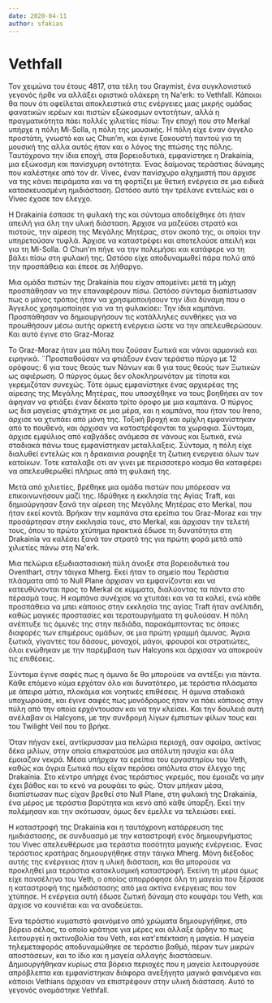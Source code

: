 ```yaml
---
date: 2020-04-11
author: sfakias
---
```

# Vethfall

Τον χειμώνα του έτους 4817, στα τέλη του Graymist, ένα συγκλονιστικό γεγονός
ήρθε να αλλάξει οριστικά ολάκερη τη Na'erk: το Vethfall. Κάποιοι θα πουν ότι
οφείλεται αποκλειστικά στις ενέργειες μιας μικρής ομάδας φανατικών ιερέων και
πιστών εξώκοσμων οντοτήτων, αλλά η πραγματικότητα πάει πολλές χιλιετίες πίσω:
Την εποχή που στο Merkal υπήρχε η πόλη Mi-Solla, η πόλη της μουσικής. H πόλη
είχε έναν άγγελο προστάτη, γνωστό και ως Chun’m, και έγινε ξακουστή παντού
για τη μουσική της αλλα αυτός ήταν και ο λόγος της πτώσης της πόλης.
Ταυτόχρονα την ίδια εποχή, στα βορειοδυτικά, εμφανίστηκε η Drakainia, μια
εξώκοσμη και πανίσχυρη οντότητα. Ένας δαίμονας τεράστιας δύναμης που καλέστηκε
από τον dr. Vivec, έναν πανίσχυρο αλχημιστή που άρχισε να της κάνει πειράματα
και να τη φορτίζει με θετική ενέργεια σε μια ειδικά κατασκευασμένη
ημιδιάσταση. Ωστόσο αυτό την τρέλανε εντελώς και ο Vivec έχασε τον έλεγχο.



Η Drakainia έσπασε τη φυλακή της και σύντομα αποδείχθηκε ότι ήταν απειλή για
όλη την υλική διάσταση. Άρχισε να μαζεύσει στρατό και πιστούς, την αίρεση της
Μεγάλης Μητέρας, στον σκοπό της, οι οποίοι την υπηρετούσαν τυφλά. Άρχισε να
καταστρέφει και αποτελούσε απειλή και για τη Mi-Solla. Ο Chun'm πήγε να την
πολεμήσει και κατάφερε να τη βάλει πίσω στη φυλακή της. Ωστόσο είχε
αποδυναμωθεί πάρα πολύ από την προσπάθεια και έπεσε σε λήθαργο.



Μια ομάδα πιστών της Drakainia που είχαν απομείνει μετά τη μάχη προσπάθησαν να
την επαναφέρουν πίσω. Ωστόσο σύντομα διαπίστωσαν πως ο μόνος τρόπος ήταν να
χρησιμοποιήσουν την ίδια δύναμη που ο Άγγελος χρησιμοποίησε για να τη
φυλακίσει: Την ίδια καμπάνα. Προσπάθησαν να δημιουργήσουν τις κατάλληλες
συνθήκες για να προωθήσουν μέσω αυτής αρκετή ενέργεια ώστε να την
απελευθερώσουν. Και αυτό έγινε στο Graz-Moraz



To Graz-Moraz ήταν μια πόλη που ζούσαν ξωτικά και νάνοι  αρμονικά και
ειρηνικά. ¨Προσπαθούσαν να φτιάξουν έναν τεράστιο πύργο με 12 ορόφους: 6 για
τους θεούς των Νάνων και 6 για τους θεούς των Ξωτικών ως αφιέρωση. O πύργος
όμως δεν ολοκληρωνόταν με τίποτα και γκρεμιζόταν συνεχώς. Τότε όμως
εμφανίστηκε ένας αρχιερέας της αίρεσης της Μεγάλης Μητέρας, που υποσχέθηκε να
τους βοηθήσει αν τον άφηναν να φτιάξει έναν δέκατο τρίτο όροφο με μια καμπάνα.
Ο πύργος ως δια μαγείας φτιάχτηκε σε μια μέρα, και η καμπάνα, που ήταν του
Ireno, άρχισε να χτυπάει από μόνη της. Τοξική βροχή και ομίχλη εμφανίστηκαν
από το πουθενά, και άρχισαν να καταστρέφονται τα χωραφια. Σύντομα, άρχισε
εμφύλιος από καβγάδες ανάμεσα σε νάνους και ξωτικά, ενώ σταδιακά πάνω τους
εμφανίστηκαν μεταλλαξεις. Σύντομα, η πόλη είχε διαλυθεί εντελώς και η
δρακαινια ρουφηξε τη ζωτικη ενεργεια όλων των κατοίκων. Τοτε καταλαβε οτι αν
γινει με περισσοτερο κοσμο θα καταφέρει να απελευθερωθεί πλήρως από τη φυλακή
της.



Mετά από χιλιετίες, βρέθηκε μια ομάδα πιστών που μπόρεσαν να επικοινωνήσουν
μαζί της. Ιδρύθηκε η εκκλησία της Αγίας Traft, και δημιούργησαν ξανά την
αίρεση της Μεγάλης Μητέρας στο Merkal, που ήταν εκεί κοντά. Bρήκαν την καμπάνα
στα ερείπια του Graz-Moraz και την προσάρτησαν στην εκκλησία τους, στο Merkal,
και άρχισαν την τελετή τους, όπου το πρώτο χτύπημα πρακτικά έδωσε τη
δυνατότητα στη Drakainia να καλέσει ξανά τον στρατό της για πρώτη φορά μετά
από χιλιετίες πάνω στη Na'erk.



Μια πελώρια εξωδιαστασιακή πύλη άνοιξε στα βορειοδυτικά του Oventhart, στην
τάιγκα Mherg. Εκεί ήταν το σημείο που Τεράστια πλάσματα από το Null Plane
άρχισαν να εμφανίζονται και να κατευθύνονται προς το Merkal σε κύμματα,
διαλύοντας τα πάντα στο πέρασμά τους. Η καμπάνα συνέχισε να χτυπάει και να τα
καλεί, ενώ κάθε προσπάθεια να μπει κάποιος στην εκκλησία της αγίας Traft ήταν
ανέλπιδη, καθώς μαγικές προστασίες και τερατουργήματα τη φυλούσαν. Η πόλη
ανέπτυξε τις άμυνές της στην πεδιάδα, παρακάμπτοντας τις όποιες διαφορές των
επιμέρους ομάδων, σε μια πρώτη γραμμή άμυνας. Άγρια ξωτικά, γίγαντες του
δάσους, μοναχοί, μάγοι, φρουροί και στρατιώτες, όλοι ενώθηκαν με την παρέμβαση
των Halcyons και άρχισαν να αποκρούν τις επιθέσεις.



Σύντομα έγινε σαφές πως η άμυνα δε θα μπορούσε να αντέξει για πάντα. Κάθε
επόμενο κύμα ερχόταν όλο και δυνατότερο, με τεράστια πλάσματα με άπειρα μάτια,
πλοκάμια και νοητικές επιθέσεις. Η άμυνα σταδιακά υποχωρούσε, και έγινε σαφές
πως μονόδρομος ήταν να πάει κάποιος στην πύλη από την οποία ερχόντουσαν και να
την κλείσει. Και την δουλειά αυτή ανέλαβαν οι Halcyons, με την συνδρομή λίγων
έμπιστων φίλων τους και του Twilight Veil που το βρήκε.



Όταν πήγαν εκεί, αντίκρυσσαν μια πελώρια περιοχή, σαν σφαίρα, ακτίνας δέκα
μιλίων, στην οποία επικρατούσε μια απόλυτη ησυχία και όλα έμοιαζαν νεκρά. Μέσα
υπήρχαν τα ερείπια του εργαστηρίου του Veth, καθώς και άγρια ξωτικά που είχαν
περάσει απόλυτα στον έλεγχο της Drakainia. Στο κέντρο υπήρχε ένας τεράστιος
γκρεμός, που έμοιαζε να μην έχει βάθος και το κενό να ρουφάει το φώς. Όταν
μπήκαν μέσα, διαπίστωσαν πως είχαν βρεθεί στο Null Plane, στη φυλακή της
Drakainia, ένα μέρος με τεράστια βαρύτητα και κενό από κάθε ύπαρξη. Εκεί την
πολέμησαν και την σκότωσαν, όμως δεν έμελλε να τελειώσει εκεί.



Η καταστροφή της Drakainia και η ταυτόχρονη κατάρρευση της ημιδιάστασης, σε
συνδυασμό με την καταστροφή ενός δημιουργήματος του Vivec απελευθέρωσε μια
τεράστια ποσότητα μαγικής ενέργειας. Ένας τεράστιος κρατήρας δημιουργήθηκε
στην τάιγκα Mherg. Μόνη διέξοδος αυτής της ενέργειας ήταν η υλική διάσταση,
και θα μπορούσε να προκληθεί μια τεράστια κατακλυσμική καταστροφή. Εκείνη τη
μέρα όμως είχε πανσέληνο του Veth, ο οποίος απορρόφησε όλη τη μαγεία που
ξέρασε η καταστροφή της ημιδιάστασης από μια ακτίνα ενέργειας που τον χτύπησε.
Η ενέργεια αυτή έδωσε ζωτική δύναμη στο κουφάρι του Veth, και άρχισε να
κουνιέται και να αναδεύεται.



Ένα τεράστιο κυματιστό φαινόμενο από χρώματα δημιουργήθηκε, στο βόρειο σέλας,
το οποίο κράτησε για μέρες και άλλαξε άρδην το πως λειτουργεί η ακτινοβολία
του Veth, και κατ'επέκταση η μαγεία. Η μαγεία τηλεμεταφοράς αποδυναμώθηκε σε
τεράστιο βαθμό, πέραν των μικρών αποστάσεων, και το ίδιο και η μαγεία αλλαγής
διαστάσεων. Δημιουργήθηκαν κυρίως στα βόρεια περιοχές που η μαγεία
λειτουργούσε απρόβλεπτα και εμφανίστηκαν διάφορα ανεξήγητα μαγικά φαινόμενα
και κάποιοι Vethians άρχισαν να επιστρέφουν στην υλική διάσταση. Αυτό το
γεγονός ονομάστηκε Vethfall.

